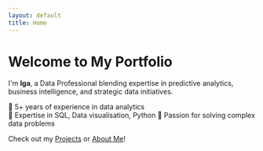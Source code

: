 ```yaml
---
layout: default
title: Home
---
```


# Welcome to My Portfolio

I'm **Iga**, a Data Professional blending expertise in predictive analytics, business intelligence, and strategic data initiatives.

🔹 5+ years of experience in data analytics  
🔹 Expertise in SQL, Data visualisation, Python
🔹 Passion for solving complex data problems

Check out my [Projects](projects.md) or [About Me](about.md)!
